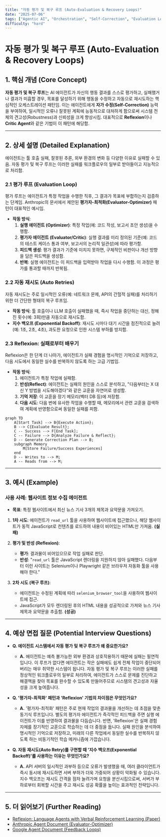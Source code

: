 ```yaml
---
title: "자동 평가 및 복구 루프 (Auto-Evaluation & Recovery Loops)"
date: "2025-07-06"
tags: ["Agentic AI", "Orchestration", "Self-Correction", "Evaluation Loop", "Reflexion"]
difficulty: "hard"
---
```


# 자동 평가 및 복구 루프 (Auto-Evaluation & Recovery Loops)

## 1. 핵심 개념 (Core Concept)

**자동 평가 및 복구 루프**는 AI 에이전트가 자신의 행동 결과를 스스로 평가하고, 실패했거나 결과가 미흡할 경우, 목표를 달성하기 위해 행동을 수정하고 자동으로 재시도하는 핵심적인 오케스트레이션 패턴임. 이는 에이전트에게 **자가 수정(Self-Correction)** 능력을 부여하여, 일시적인 오류나 잘못된 계획에 능동적으로 대처하게 함으로써 시스템 전체의 견고성(Robustness)과 신뢰성을 크게 향상시킴. 대표적으로 **Reflexion**이나 **Critic Agent**와 같은 기법이 이 패턴에 해당함.

---

## 2. 상세 설명 (Detailed Explanation)

에이전트는 툴 호출 실패, 잘못된 추론, 외부 환경의 변화 등 다양한 이유로 실패할 수 있음. 자동 평가 및 복구 루프는 이러한 실패를 워크플로우의 일부로 받아들이고 지능적으로 처리함.

### 2.1 평가 루프 (Evaluation Loop)

평가 루프는 에이전트가 특정 작업을 수행한 직후, 그 결과가 목표에 부합하는지 검증하는 단계임. Anthropic의 문서에서 제안된 **평가자-최적화(Evaluator-Optimizer)** 패턴이 대표적인 예시임.

*   **작동 방식**:
    1.  **실행 에이전트 (Optimizer)**: 특정 작업(예: 코드 작성, 보고서 초안 생성)을 수행함.
    2.  **평가자 에이전트 (Evaluator/Critic)**: 실행 결과를 미리 정의된 기준(예: 코드의 테스트 케이스 통과 여부, 보고서의 논리적 일관성)에 따라 평가함.
    3.  **피드백 생성**: 평가 결과가 기준에 미치지 못하면, 구체적인 비판이나 개선 방향을 담은 피드백을 생성함.
    4.  **반복**: 실행 에이전트는 이 피드백을 입력받아 작업을 다시 수행함. 이 과정은 평가를 통과할 때까지 반복됨.

### 2.2 자동 재시도 (Auto Retries)

자동 재시도는 주로 일시적인 오류(예: 네트워크 문제, API의 간헐적 실패)를 처리하기 위한 더 간단한 형태의 복구 루프임.

*   **작동 방식**: 툴 호출이나 LLM 호출이 실패했을 때, 즉시 작업을 중단하는 대신, 정해진 횟수(예: 3회)만큼 자동으로 재시도함.
*   **지수 백오프 (Exponential Backoff)**: 재시도 시마다 대기 시간을 점진적으로 늘려(예: 1초, 2초, 4초), 과도한 요청으로 인한 시스템 부하를 방지함.

### 2.3 Reflexion: 실패로부터 배우기

Reflexion은 한 단계 더 나아가, 에이전트가 실패 경험을 명시적인 기억으로 저장하고, 다음 시도에서 동일한 실수를 반복하지 않도록 하는 고급 기법임.

*   **작동 방식**:
    1.  에이전트가 특정 작업에 실패함.
    2.  **반성(Reflect)**: 에이전트는 실패의 원인을 스스로 분석하고, "다음부터는 X 대신 Y 방법을 시도해야겠다"와 같은 교훈을 자연어로 생성함.
    3.  **기억 저장**: 이 교훈을 장기 메모리(벡터 DB 등)에 저장함.
    4.  **다음 시도**: 다음 번에 유사한 작업을 수행할 때, 메모리에서 관련 교훈을 검색하여 계획에 반영함으로써 동일한 실패를 피함.

```mermaid
graph TD
    A[Start Task] --> B{Execute Action};
    B --> C{Evaluate Result};
    C -- Success --> F[End Task];
    C -- Failure --> D{Analyze Failure & Reflect};
    D -- Generate Correction Plan --> B;
    subgraph Memory
        M[Store Failure/Success Experiences]
    end
    D -- Writes to --> M;
    A -- Reads from --> M;
```

---

## 3. 예시 (Example)

### 사용 사례: 웹사이트 정보 수집 에이전트

*   **목표**: 특정 웹사이트에서 최신 뉴스 기사 3개의 제목과 요약문을 가져오기.

1.  **1차 시도**: 에이전트가 `read_url` 툴을 사용하여 웹사이트에 접근했으나, 해당 웹사이트가 동적 JavaScript로 컨텐츠를 로드하여 내용이 비어있는 HTML만 가져옴. **(실패)**

2.  **평가 및 반성 (Reflexion)**:
    *   **평가**: 결과물이 비어있으므로 작업 실패로 판단.
    *   **반성**: "`read_url` 툴은 JavaScript 렌더링을 지원하지 않아 실패했다. 다음부터 이런 사이트는 Selenium이나 Playwright 같은 브라우저 자동화 툴을 사용해야 한다."

3.  **2차 시도 (복구 루프)**:
    *   에이전트는 수정된 계획에 따라 `selenium_browser_tool`을 사용하여 웹사이트에 접근.
    *   JavaScript가 모두 렌더링된 후의 HTML 내용을 성공적으로 가져와 뉴스 기사 제목과 요약문을 추출함. **(성공)**

---

## 4. 예상 면접 질문 (Potential Interview Questions)

*   **Q. 에이전트 시스템에서 자동 평가 및 복구 루프가 왜 중요한가요?**
    *   **A.** 에이전트는 예측 불가능한 외부 환경과 상호작용하기 때문에 실패는 필연적입니다. 이 루프가 없다면 에이전트는 작은 실패에도 쉽게 전체 작업이 중단되어 버리는 매우 취약한 시스템이 됩니다. 자동 평가 및 복구 루프는 이러한 실패를 정상적인 워크플로우의 일부로 처리하여, 에이전트가 스스로 문제를 진단하고 해결책을 찾아 목표를 완수할 수 있도록 만들어주므로 시스템의 견고성과 자율성을 크게 높여줍니다.

*   **Q. '평가자-최적화' 패턴과 'Reflexion' 기법의 차이점은 무엇인가요?**
    *   **A.** '평가자-최적화' 패턴은 주로 현재 작업의 결과물을 개선하는 데 초점을 맞춘 동기식 루프입니다. 별도의 평가자 에이전트가 즉각적인 피드백을 주면 실행 에이전트가 이를 반영하여 결과물을 다듬습니다. 반면, 'Reflexion'은 실패 경험 자체를 장기적인 교훈으로 학습하는 데 더 중점을 둡니다. 실패 원인을 분석하여 명시적인 기억으로 저장하고, 미래의 다른 작업에서 동일한 실수를 반복하지 않도록 하는 비동기적인 학습 메커니즘에 가깝습니다.

*   **Q. 자동 재시도(Auto Retry)를 구현할 때 '지수 백오프(Exponential Backoff)'를 사용하는 이유는 무엇인가요?**
    *   **A.** API 서버의 일시적인 과부하 등으로 오류가 발생했을 때, 여러 클라이언트가 즉시 동시에 재시도하면 서버 부하가 더욱 가중되어 상황이 악화될 수 있습니다. 지수 백오프는 재시도 간격을 점차 늘려가며 요청을 분산시킴으로써, 서버가 부하로부터 회복할 시간을 주고 재시도 성공 확률을 높이는 효과적인 전략입니다.

---

## 5. 더 읽어보기 (Further Reading)

*   [Reflexion: Language Agents with Verbal Reinforcement Learning (Paper)](https://arxiv.org/abs/2303.11366)
*   [Anthropic Agent Document (Evaluator-Optimizer)](https://www.anthropic.com/engineering/building-effective-agents)
*   [Google Agent Document (Feedback Loops)](https://www.kaggle.com/whitepaper-agent-companion)

